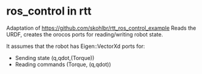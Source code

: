 # ros_control in rtt

Adaptation of https://github.com/skohlbr/rtt_ros_control_example
Reads the URDF, creates the orocos ports for reading/writing robot state.

It assumes that the robot has Eigen::VectorXd ports for:
- Sending state (q,qdot,(Torque))
- Reading commands (Torque, (q,qdot))
